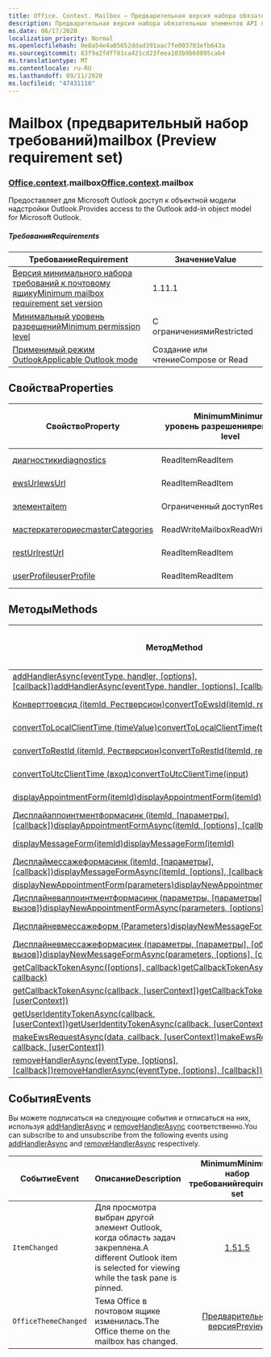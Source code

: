 ```yaml
---
title: Office. Context. Mailbox — Предварительная версия набора обязательных элементов
description: Предварительная версия набора обязательных элементов API почтового ящика Outlook для объектной модели почтового ящика.
ms.date: 06/17/2020
localization_priority: Normal
ms.openlocfilehash: 0e8a54e4a05652ddad391aac7fe003703efb643a
ms.sourcegitcommit: 83f9a2fdff81ca421cd23feea103b9b60895cab4
ms.translationtype: MT
ms.contentlocale: ru-RU
ms.lasthandoff: 09/11/2020
ms.locfileid: "47431110"
---
```

# <a name="mailbox-preview-requirement-set"></a><span data-ttu-id="13fd0-103">Mailbox (предварительный набор требований)</span><span class="sxs-lookup"><span data-stu-id="13fd0-103">mailbox (Preview requirement set)</span></span>

### <a name="officecontextmailbox"></a><span data-ttu-id="13fd0-104">[Office](office.md)[.context](office.context.md).mailbox</span><span class="sxs-lookup"><span data-stu-id="13fd0-104">[Office](office.md)[.context](office.context.md).mailbox</span></span>

<span data-ttu-id="13fd0-105">Предоставляет для Microsoft Outlook доступ к объектной модели надстройки Outlook.</span><span class="sxs-lookup"><span data-stu-id="13fd0-105">Provides access to the Outlook add-in object model for Microsoft Outlook.</span></span>

##### <a name="requirements"></a><span data-ttu-id="13fd0-106">Требования</span><span class="sxs-lookup"><span data-stu-id="13fd0-106">Requirements</span></span>

|<span data-ttu-id="13fd0-107">Требование</span><span class="sxs-lookup"><span data-stu-id="13fd0-107">Requirement</span></span>| <span data-ttu-id="13fd0-108">Значение</span><span class="sxs-lookup"><span data-stu-id="13fd0-108">Value</span></span>|
|---|---|
|[<span data-ttu-id="13fd0-109">Версия минимального набора требований к почтовому ящику</span><span class="sxs-lookup"><span data-stu-id="13fd0-109">Minimum mailbox requirement set version</span></span>](../../requirement-sets/outlook-api-requirement-sets.md)| <span data-ttu-id="13fd0-110">1.1</span><span class="sxs-lookup"><span data-stu-id="13fd0-110">1.1</span></span>|
|[<span data-ttu-id="13fd0-111">Минимальный уровень разрешений</span><span class="sxs-lookup"><span data-stu-id="13fd0-111">Minimum permission level</span></span>](../../../outlook/understanding-outlook-add-in-permissions.md)| <span data-ttu-id="13fd0-112">С ограничениями</span><span class="sxs-lookup"><span data-stu-id="13fd0-112">Restricted</span></span>|
|[<span data-ttu-id="13fd0-113">Применимый режим Outlook</span><span class="sxs-lookup"><span data-stu-id="13fd0-113">Applicable Outlook mode</span></span>](../../../outlook/outlook-add-ins-overview.md#extension-points)| <span data-ttu-id="13fd0-114">Создание или чтение</span><span class="sxs-lookup"><span data-stu-id="13fd0-114">Compose or Read</span></span>|

## <a name="properties"></a><span data-ttu-id="13fd0-115">Свойства</span><span class="sxs-lookup"><span data-stu-id="13fd0-115">Properties</span></span>

| <span data-ttu-id="13fd0-116">Свойство</span><span class="sxs-lookup"><span data-stu-id="13fd0-116">Property</span></span> | <span data-ttu-id="13fd0-117">Minimum</span><span class="sxs-lookup"><span data-stu-id="13fd0-117">Minimum</span></span><br><span data-ttu-id="13fd0-118">уровень разрешения</span><span class="sxs-lookup"><span data-stu-id="13fd0-118">permission level</span></span> | <span data-ttu-id="13fd0-119">Способов</span><span class="sxs-lookup"><span data-stu-id="13fd0-119">Modes</span></span> | <span data-ttu-id="13fd0-120">Тип возвращаемых данных</span><span class="sxs-lookup"><span data-stu-id="13fd0-120">Return type</span></span> | <span data-ttu-id="13fd0-121">Minimum</span><span class="sxs-lookup"><span data-stu-id="13fd0-121">Minimum</span></span><br><span data-ttu-id="13fd0-122">набор требований</span><span class="sxs-lookup"><span data-stu-id="13fd0-122">requirement set</span></span> |
|---|---|---|---|:---:|
| [<span data-ttu-id="13fd0-123">диагностики</span><span class="sxs-lookup"><span data-stu-id="13fd0-123">diagnostics</span></span>](/javascript/api/outlook/office.mailbox?view=outlook-js-preview&preserve-view=true#diagnostics) | <span data-ttu-id="13fd0-124">ReadItem</span><span class="sxs-lookup"><span data-stu-id="13fd0-124">ReadItem</span></span> | <span data-ttu-id="13fd0-125">Создание</span><span class="sxs-lookup"><span data-stu-id="13fd0-125">Compose</span></span><br><span data-ttu-id="13fd0-126">Чтение</span><span class="sxs-lookup"><span data-stu-id="13fd0-126">Read</span></span> | [<span data-ttu-id="13fd0-127">Diagnostics</span><span class="sxs-lookup"><span data-stu-id="13fd0-127">Diagnostics</span></span>](/javascript/api/outlook/office.diagnostics?view=outlook-js-preview&preserve-view=true) | [<span data-ttu-id="13fd0-128">1.1</span><span class="sxs-lookup"><span data-stu-id="13fd0-128">1.1</span></span>](../requirement-set-1.1/outlook-requirement-set-1.1.md) |
| [<span data-ttu-id="13fd0-129">ewsUrl</span><span class="sxs-lookup"><span data-stu-id="13fd0-129">ewsUrl</span></span>](/javascript/api/outlook/office.mailbox?view=outlook-js-preview&preserve-view=true#ewsurl) | <span data-ttu-id="13fd0-130">ReadItem</span><span class="sxs-lookup"><span data-stu-id="13fd0-130">ReadItem</span></span> | <span data-ttu-id="13fd0-131">Создание</span><span class="sxs-lookup"><span data-stu-id="13fd0-131">Compose</span></span><br><span data-ttu-id="13fd0-132">Чтение</span><span class="sxs-lookup"><span data-stu-id="13fd0-132">Read</span></span> | <span data-ttu-id="13fd0-133">String</span><span class="sxs-lookup"><span data-stu-id="13fd0-133">String</span></span> | [<span data-ttu-id="13fd0-134">1.1</span><span class="sxs-lookup"><span data-stu-id="13fd0-134">1.1</span></span>](../requirement-set-1.1/outlook-requirement-set-1.1.md) |
| [<span data-ttu-id="13fd0-135">элемента</span><span class="sxs-lookup"><span data-stu-id="13fd0-135">item</span></span>](office.context.mailbox.item.md) | <span data-ttu-id="13fd0-136">Ограниченный доступ</span><span class="sxs-lookup"><span data-stu-id="13fd0-136">Restricted</span></span> | <span data-ttu-id="13fd0-137">Создание</span><span class="sxs-lookup"><span data-stu-id="13fd0-137">Compose</span></span><br><span data-ttu-id="13fd0-138">Чтение</span><span class="sxs-lookup"><span data-stu-id="13fd0-138">Read</span></span> | [<span data-ttu-id="13fd0-139">Элемент</span><span class="sxs-lookup"><span data-stu-id="13fd0-139">Item</span></span>](/javascript/api/outlook/office.item?view=outlook-js-preview&preserve-view=true) | [<span data-ttu-id="13fd0-140">1.1</span><span class="sxs-lookup"><span data-stu-id="13fd0-140">1.1</span></span>](../requirement-set-1.1/outlook-requirement-set-1.1.md) |
| [<span data-ttu-id="13fd0-141">мастеркатегориес</span><span class="sxs-lookup"><span data-stu-id="13fd0-141">masterCategories</span></span>](/javascript/api/outlook/office.mailbox?view=outlook-js-preview&preserve-view=true#mastercategories) | <span data-ttu-id="13fd0-142">ReadWriteMailbox</span><span class="sxs-lookup"><span data-stu-id="13fd0-142">ReadWriteMailbox</span></span> | <span data-ttu-id="13fd0-143">Создание</span><span class="sxs-lookup"><span data-stu-id="13fd0-143">Compose</span></span><br><span data-ttu-id="13fd0-144">Чтение</span><span class="sxs-lookup"><span data-stu-id="13fd0-144">Read</span></span> | [<span data-ttu-id="13fd0-145">MasterCategories</span><span class="sxs-lookup"><span data-stu-id="13fd0-145">MasterCategories</span></span>](/javascript/api/outlook/office.mastercategories?view=outlook-js-preview&preserve-view=true) | [<span data-ttu-id="13fd0-146">1,8</span><span class="sxs-lookup"><span data-stu-id="13fd0-146">1.8</span></span>](../requirement-set-1.8/outlook-requirement-set-1.8.md) |
| [<span data-ttu-id="13fd0-147">restUrl</span><span class="sxs-lookup"><span data-stu-id="13fd0-147">restUrl</span></span>](/javascript/api/outlook/office.mailbox?view=outlook-js-preview&preserve-view=true#resturl) | <span data-ttu-id="13fd0-148">ReadItem</span><span class="sxs-lookup"><span data-stu-id="13fd0-148">ReadItem</span></span> | <span data-ttu-id="13fd0-149">Создание</span><span class="sxs-lookup"><span data-stu-id="13fd0-149">Compose</span></span><br><span data-ttu-id="13fd0-150">Чтение</span><span class="sxs-lookup"><span data-stu-id="13fd0-150">Read</span></span> | <span data-ttu-id="13fd0-151">String</span><span class="sxs-lookup"><span data-stu-id="13fd0-151">String</span></span> | [<span data-ttu-id="13fd0-152">1,5</span><span class="sxs-lookup"><span data-stu-id="13fd0-152">1.5</span></span>](../requirement-set-1.5/outlook-requirement-set-1.5.md) |
| [<span data-ttu-id="13fd0-153">userProfile</span><span class="sxs-lookup"><span data-stu-id="13fd0-153">userProfile</span></span>](/javascript/api/outlook/office.mailbox?view=outlook-js-preview&preserve-view=true#userprofile) | <span data-ttu-id="13fd0-154">ReadItem</span><span class="sxs-lookup"><span data-stu-id="13fd0-154">ReadItem</span></span> | <span data-ttu-id="13fd0-155">Создание</span><span class="sxs-lookup"><span data-stu-id="13fd0-155">Compose</span></span><br><span data-ttu-id="13fd0-156">Чтение</span><span class="sxs-lookup"><span data-stu-id="13fd0-156">Read</span></span> | [<span data-ttu-id="13fd0-157">UserProfile</span><span class="sxs-lookup"><span data-stu-id="13fd0-157">UserProfile</span></span>](/javascript/api/outlook/office.userprofile?view=outlook-js-preview&preserve-view=true) | [<span data-ttu-id="13fd0-158">1.1</span><span class="sxs-lookup"><span data-stu-id="13fd0-158">1.1</span></span>](../requirement-set-1.1/outlook-requirement-set-1.1.md) |

## <a name="methods"></a><span data-ttu-id="13fd0-159">Методы</span><span class="sxs-lookup"><span data-stu-id="13fd0-159">Methods</span></span>

| <span data-ttu-id="13fd0-160">Метод</span><span class="sxs-lookup"><span data-stu-id="13fd0-160">Method</span></span> | <span data-ttu-id="13fd0-161">Minimum</span><span class="sxs-lookup"><span data-stu-id="13fd0-161">Minimum</span></span><br><span data-ttu-id="13fd0-162">уровень разрешения</span><span class="sxs-lookup"><span data-stu-id="13fd0-162">permission level</span></span> | <span data-ttu-id="13fd0-163">Способов</span><span class="sxs-lookup"><span data-stu-id="13fd0-163">Modes</span></span> | <span data-ttu-id="13fd0-164">Minimum</span><span class="sxs-lookup"><span data-stu-id="13fd0-164">Minimum</span></span><br><span data-ttu-id="13fd0-165">набор требований</span><span class="sxs-lookup"><span data-stu-id="13fd0-165">requirement set</span></span> |
|---|---|---|:---:|
| <span data-ttu-id="13fd0-166">[addHandlerAsync(eventType, handler, [options], [callback])](/javascript/api/outlook/office.mailbox?view=outlook-js-preview&preserve-view=true#addhandlerasync-eventtype--handler--options--callback-)</span><span class="sxs-lookup"><span data-stu-id="13fd0-166">[addHandlerAsync(eventType, handler, [options], [callback])](/javascript/api/outlook/office.mailbox?view=outlook-js-preview&preserve-view=true#addhandlerasync-eventtype--handler--options--callback-)</span></span> | <span data-ttu-id="13fd0-167">ReadItem</span><span class="sxs-lookup"><span data-stu-id="13fd0-167">ReadItem</span></span> | <span data-ttu-id="13fd0-168">Создание</span><span class="sxs-lookup"><span data-stu-id="13fd0-168">Compose</span></span><br><span data-ttu-id="13fd0-169">Чтение</span><span class="sxs-lookup"><span data-stu-id="13fd0-169">Read</span></span> | [<span data-ttu-id="13fd0-170">1,5</span><span class="sxs-lookup"><span data-stu-id="13fd0-170">1.5</span></span>](../requirement-set-1.5/outlook-requirement-set-1.5.md) |
| [<span data-ttu-id="13fd0-171">Конверттоевсид (itemId, Рестверсион)</span><span class="sxs-lookup"><span data-stu-id="13fd0-171">convertToEwsId(itemId, restVersion)</span></span>](/javascript/api/outlook/office.mailbox?view=outlook-js-preview&preserve-view=true#converttoewsid-itemid--restversion-) | <span data-ttu-id="13fd0-172">Restricted</span><span class="sxs-lookup"><span data-stu-id="13fd0-172">Restricted</span></span> | <span data-ttu-id="13fd0-173">Создание</span><span class="sxs-lookup"><span data-stu-id="13fd0-173">Compose</span></span><br><span data-ttu-id="13fd0-174">Чтение</span><span class="sxs-lookup"><span data-stu-id="13fd0-174">Read</span></span> | [<span data-ttu-id="13fd0-175">1.3</span><span class="sxs-lookup"><span data-stu-id="13fd0-175">1.3</span></span>](../requirement-set-1.3/outlook-requirement-set-1.3.md) |
| [<span data-ttu-id="13fd0-176">convertToLocalClientTime (timeValue)</span><span class="sxs-lookup"><span data-stu-id="13fd0-176">convertToLocalClientTime(timeValue)</span></span>](/javascript/api/outlook/office.mailbox?view=outlook-js-preview&preserve-view=true#converttolocalclienttime-timevalue-) | <span data-ttu-id="13fd0-177">ReadItem</span><span class="sxs-lookup"><span data-stu-id="13fd0-177">ReadItem</span></span> | <span data-ttu-id="13fd0-178">Создание</span><span class="sxs-lookup"><span data-stu-id="13fd0-178">Compose</span></span><br><span data-ttu-id="13fd0-179">Чтение</span><span class="sxs-lookup"><span data-stu-id="13fd0-179">Read</span></span> | [<span data-ttu-id="13fd0-180">1.1</span><span class="sxs-lookup"><span data-stu-id="13fd0-180">1.1</span></span>](../requirement-set-1.1/outlook-requirement-set-1.1.md) |
| [<span data-ttu-id="13fd0-181">convertToRestId (itemId, Рестверсион)</span><span class="sxs-lookup"><span data-stu-id="13fd0-181">convertToRestId(itemId, restVersion)</span></span>](/javascript/api/outlook/office.mailbox?view=outlook-js-preview&preserve-view=true#converttorestid-itemid--restversion-) | <span data-ttu-id="13fd0-182">Ограниченный доступ</span><span class="sxs-lookup"><span data-stu-id="13fd0-182">Restricted</span></span> | <span data-ttu-id="13fd0-183">Создание</span><span class="sxs-lookup"><span data-stu-id="13fd0-183">Compose</span></span><br><span data-ttu-id="13fd0-184">Чтение</span><span class="sxs-lookup"><span data-stu-id="13fd0-184">Read</span></span> | [<span data-ttu-id="13fd0-185">1.3</span><span class="sxs-lookup"><span data-stu-id="13fd0-185">1.3</span></span>](../requirement-set-1.3/outlook-requirement-set-1.3.md) |
| [<span data-ttu-id="13fd0-186">convertToUtcClientTime (вход)</span><span class="sxs-lookup"><span data-stu-id="13fd0-186">convertToUtcClientTime(input)</span></span>](/javascript/api/outlook/office.mailbox?view=outlook-js-preview&preserve-view=true#converttoutcclienttime-input-) | <span data-ttu-id="13fd0-187">ReadItem</span><span class="sxs-lookup"><span data-stu-id="13fd0-187">ReadItem</span></span> | <span data-ttu-id="13fd0-188">Создание</span><span class="sxs-lookup"><span data-stu-id="13fd0-188">Compose</span></span><br><span data-ttu-id="13fd0-189">Чтение</span><span class="sxs-lookup"><span data-stu-id="13fd0-189">Read</span></span> | [<span data-ttu-id="13fd0-190">1.1</span><span class="sxs-lookup"><span data-stu-id="13fd0-190">1.1</span></span>](../requirement-set-1.1/outlook-requirement-set-1.1.md) |
| [<span data-ttu-id="13fd0-191">displayAppointmentForm(itemId)</span><span class="sxs-lookup"><span data-stu-id="13fd0-191">displayAppointmentForm(itemId)</span></span>](/javascript/api/outlook/office.mailbox?view=outlook-js-preview&preserve-view=true#displayappointmentform-itemid-) | <span data-ttu-id="13fd0-192">ReadItem</span><span class="sxs-lookup"><span data-stu-id="13fd0-192">ReadItem</span></span> | <span data-ttu-id="13fd0-193">Создание</span><span class="sxs-lookup"><span data-stu-id="13fd0-193">Compose</span></span><br><span data-ttu-id="13fd0-194">Чтение</span><span class="sxs-lookup"><span data-stu-id="13fd0-194">Read</span></span> | [<span data-ttu-id="13fd0-195">1.1</span><span class="sxs-lookup"><span data-stu-id="13fd0-195">1.1</span></span>](../requirement-set-1.1/outlook-requirement-set-1.1.md) |
| <span data-ttu-id="13fd0-196">[Дисплайаппоинтментформасинк (itemId, [параметры], [callback])](/javascript/api/outlook/office.mailbox?view=outlook-js-preview&preserve-view=true#displayappointmentform-itemid--options--callback-)</span><span class="sxs-lookup"><span data-stu-id="13fd0-196">[displayAppointmentFormAsync(itemId, [options], [callback])](/javascript/api/outlook/office.mailbox?view=outlook-js-preview&preserve-view=true#displayappointmentform-itemid--options--callback-)</span></span> | <span data-ttu-id="13fd0-197">ReadItem</span><span class="sxs-lookup"><span data-stu-id="13fd0-197">ReadItem</span></span> | <span data-ttu-id="13fd0-198">Создание</span><span class="sxs-lookup"><span data-stu-id="13fd0-198">Compose</span></span><br><span data-ttu-id="13fd0-199">Чтение</span><span class="sxs-lookup"><span data-stu-id="13fd0-199">Read</span></span> | [<span data-ttu-id="13fd0-200">Предварительная версия</span><span class="sxs-lookup"><span data-stu-id="13fd0-200">Preview</span></span>](outlook-requirement-set-preview.md) |
| [<span data-ttu-id="13fd0-201">displayMessageForm(itemId)</span><span class="sxs-lookup"><span data-stu-id="13fd0-201">displayMessageForm(itemId)</span></span>](/javascript/api/outlook/office.mailbox?view=outlook-js-preview&preserve-view=true#displaymessageform-itemid-) | <span data-ttu-id="13fd0-202">ReadItem</span><span class="sxs-lookup"><span data-stu-id="13fd0-202">ReadItem</span></span> | <span data-ttu-id="13fd0-203">Создание</span><span class="sxs-lookup"><span data-stu-id="13fd0-203">Compose</span></span><br><span data-ttu-id="13fd0-204">Чтение</span><span class="sxs-lookup"><span data-stu-id="13fd0-204">Read</span></span> | [<span data-ttu-id="13fd0-205">1.1</span><span class="sxs-lookup"><span data-stu-id="13fd0-205">1.1</span></span>](../requirement-set-1.1/outlook-requirement-set-1.1.md) |
| <span data-ttu-id="13fd0-206">[Дисплаймессажеформасинк (itemId, [параметры], [callback])](/javascript/api/outlook/office.mailbox?view=outlook-js-preview&preserve-view=true#displaymessageform-itemid--options--callback-)</span><span class="sxs-lookup"><span data-stu-id="13fd0-206">[displayMessageFormAsync(itemId, [options], [callback])](/javascript/api/outlook/office.mailbox?view=outlook-js-preview&preserve-view=true#displaymessageform-itemid--options--callback-)</span></span> | <span data-ttu-id="13fd0-207">ReadItem</span><span class="sxs-lookup"><span data-stu-id="13fd0-207">ReadItem</span></span> | <span data-ttu-id="13fd0-208">Создание</span><span class="sxs-lookup"><span data-stu-id="13fd0-208">Compose</span></span><br><span data-ttu-id="13fd0-209">Чтение</span><span class="sxs-lookup"><span data-stu-id="13fd0-209">Read</span></span> | [<span data-ttu-id="13fd0-210">Предварительная версия</span><span class="sxs-lookup"><span data-stu-id="13fd0-210">Preview</span></span>](outlook-requirement-set-preview.md) |
| [<span data-ttu-id="13fd0-211">displayNewAppointmentForm(parameters)</span><span class="sxs-lookup"><span data-stu-id="13fd0-211">displayNewAppointmentForm(parameters)</span></span>](/javascript/api/outlook/office.mailbox?view=outlook-js-preview&preserve-view=true#displaynewappointmentform-parameters-) | <span data-ttu-id="13fd0-212">ReadItem</span><span class="sxs-lookup"><span data-stu-id="13fd0-212">ReadItem</span></span> | <span data-ttu-id="13fd0-213">Чтение</span><span class="sxs-lookup"><span data-stu-id="13fd0-213">Read</span></span> | [<span data-ttu-id="13fd0-214">1.1</span><span class="sxs-lookup"><span data-stu-id="13fd0-214">1.1</span></span>](../requirement-set-1.1/outlook-requirement-set-1.1.md) |
| <span data-ttu-id="13fd0-215">[Дисплайневаппоинтментформасинк (параметры, [параметры], [обратный вызов])](/javascript/api/outlook/office.mailbox?view=outlook-js-preview&preserve-view=true#displaynewappointmentform-parameters--options--callback-)</span><span class="sxs-lookup"><span data-stu-id="13fd0-215">[displayNewAppointmentFormAsync(parameters, [options], [callback])](/javascript/api/outlook/office.mailbox?view=outlook-js-preview&preserve-view=true#displaynewappointmentform-parameters--options--callback-)</span></span> | <span data-ttu-id="13fd0-216">ReadItem</span><span class="sxs-lookup"><span data-stu-id="13fd0-216">ReadItem</span></span> | <span data-ttu-id="13fd0-217">Чтение</span><span class="sxs-lookup"><span data-stu-id="13fd0-217">Read</span></span> | [<span data-ttu-id="13fd0-218">Предварительная версия</span><span class="sxs-lookup"><span data-stu-id="13fd0-218">Preview</span></span>](outlook-requirement-set-preview.md) |
| [<span data-ttu-id="13fd0-219">Дисплайневмессажеформ (Parameters)</span><span class="sxs-lookup"><span data-stu-id="13fd0-219">displayNewMessageForm(parameters)</span></span>](/javascript/api/outlook/office.mailbox?view=outlook-js-preview&preserve-view=true#displaynewmessageform-parameters-) | <span data-ttu-id="13fd0-220">ReadItem</span><span class="sxs-lookup"><span data-stu-id="13fd0-220">ReadItem</span></span> | <span data-ttu-id="13fd0-221">Создание</span><span class="sxs-lookup"><span data-stu-id="13fd0-221">Compose</span></span><br><span data-ttu-id="13fd0-222">Чтение</span><span class="sxs-lookup"><span data-stu-id="13fd0-222">Read</span></span> | [<span data-ttu-id="13fd0-223">1,6</span><span class="sxs-lookup"><span data-stu-id="13fd0-223">1.6</span></span>](../requirement-set-1.6/outlook-requirement-set-1.6.md) |
| <span data-ttu-id="13fd0-224">[Дисплайневмессажеформасинк (параметры, [параметры], [обратный вызов])](/javascript/api/outlook/office.mailbox?view=outlook-js-preview&preserve-view=true#displaynewmessageform-parameters--options--callback-)</span><span class="sxs-lookup"><span data-stu-id="13fd0-224">[displayNewMessageFormAsync(parameters, [options], [callback])](/javascript/api/outlook/office.mailbox?view=outlook-js-preview&preserve-view=true#displaynewmessageform-parameters--options--callback-)</span></span> | <span data-ttu-id="13fd0-225">ReadItem</span><span class="sxs-lookup"><span data-stu-id="13fd0-225">ReadItem</span></span> | <span data-ttu-id="13fd0-226">Создание</span><span class="sxs-lookup"><span data-stu-id="13fd0-226">Compose</span></span><br><span data-ttu-id="13fd0-227">Чтение</span><span class="sxs-lookup"><span data-stu-id="13fd0-227">Read</span></span> | [<span data-ttu-id="13fd0-228">Предварительная версия</span><span class="sxs-lookup"><span data-stu-id="13fd0-228">Preview</span></span>](outlook-requirement-set-preview.md) |
| <span data-ttu-id="13fd0-229">[getCallbackTokenAsync([options], callback)](/javascript/api/outlook/office.mailbox?view=outlook-js-preview&preserve-view=true#getcallbacktokenasync-options--callback-)</span><span class="sxs-lookup"><span data-stu-id="13fd0-229">[getCallbackTokenAsync([options], callback)](/javascript/api/outlook/office.mailbox?view=outlook-js-preview&preserve-view=true#getcallbacktokenasync-options--callback-)</span></span> | <span data-ttu-id="13fd0-230">ReadItem</span><span class="sxs-lookup"><span data-stu-id="13fd0-230">ReadItem</span></span> | <span data-ttu-id="13fd0-231">Создание</span><span class="sxs-lookup"><span data-stu-id="13fd0-231">Compose</span></span><br><span data-ttu-id="13fd0-232">Чтение</span><span class="sxs-lookup"><span data-stu-id="13fd0-232">Read</span></span> | [<span data-ttu-id="13fd0-233">1,5</span><span class="sxs-lookup"><span data-stu-id="13fd0-233">1.5</span></span>](../requirement-set-1.5/outlook-requirement-set-1.5.md) |
| <span data-ttu-id="13fd0-234">[getCallbackTokenAsync(callback, [userContext])](/javascript/api/outlook/office.mailbox?view=outlook-js-preview&preserve-view=true#getcallbacktokenasync-callback--usercontext-)</span><span class="sxs-lookup"><span data-stu-id="13fd0-234">[getCallbackTokenAsync(callback, [userContext])](/javascript/api/outlook/office.mailbox?view=outlook-js-preview&preserve-view=true#getcallbacktokenasync-callback--usercontext-)</span></span> | <span data-ttu-id="13fd0-235">ReadItem</span><span class="sxs-lookup"><span data-stu-id="13fd0-235">ReadItem</span></span> | <span data-ttu-id="13fd0-236">Создание</span><span class="sxs-lookup"><span data-stu-id="13fd0-236">Compose</span></span><br><span data-ttu-id="13fd0-237">Чтение</span><span class="sxs-lookup"><span data-stu-id="13fd0-237">Read</span></span> | [<span data-ttu-id="13fd0-238">1.3</span><span class="sxs-lookup"><span data-stu-id="13fd0-238">1.3</span></span>](../requirement-set-1.3/outlook-requirement-set-1.3.md)<br>[<span data-ttu-id="13fd0-239">1.1</span><span class="sxs-lookup"><span data-stu-id="13fd0-239">1.1</span></span>](../requirement-set-1.1/outlook-requirement-set-1.1.md) |
| <span data-ttu-id="13fd0-240">[getUserIdentityTokenAsync(callback, [userContext])](/javascript/api/outlook/office.mailbox?view=outlook-js-preview&preserve-view=true#getuseridentitytokenasync-callback--usercontext-)</span><span class="sxs-lookup"><span data-stu-id="13fd0-240">[getUserIdentityTokenAsync(callback, [userContext])](/javascript/api/outlook/office.mailbox?view=outlook-js-preview&preserve-view=true#getuseridentitytokenasync-callback--usercontext-)</span></span> | <span data-ttu-id="13fd0-241">ReadItem</span><span class="sxs-lookup"><span data-stu-id="13fd0-241">ReadItem</span></span> | <span data-ttu-id="13fd0-242">Создание</span><span class="sxs-lookup"><span data-stu-id="13fd0-242">Compose</span></span><br><span data-ttu-id="13fd0-243">Чтение</span><span class="sxs-lookup"><span data-stu-id="13fd0-243">Read</span></span> | [<span data-ttu-id="13fd0-244">1.1</span><span class="sxs-lookup"><span data-stu-id="13fd0-244">1.1</span></span>](../requirement-set-1.1/outlook-requirement-set-1.1.md) |
| <span data-ttu-id="13fd0-245">[makeEwsRequestAsync(data, callback, [userContext])](/javascript/api/outlook/office.mailbox?view=outlook-js-preview&preserve-view=true#makeewsrequestasync-data--callback--usercontext-)</span><span class="sxs-lookup"><span data-stu-id="13fd0-245">[makeEwsRequestAsync(data, callback, [userContext])](/javascript/api/outlook/office.mailbox?view=outlook-js-preview&preserve-view=true#makeewsrequestasync-data--callback--usercontext-)</span></span> | <span data-ttu-id="13fd0-246">ReadWriteMailbox</span><span class="sxs-lookup"><span data-stu-id="13fd0-246">ReadWriteMailbox</span></span> | <span data-ttu-id="13fd0-247">Создание</span><span class="sxs-lookup"><span data-stu-id="13fd0-247">Compose</span></span><br><span data-ttu-id="13fd0-248">Чтение</span><span class="sxs-lookup"><span data-stu-id="13fd0-248">Read</span></span> | [<span data-ttu-id="13fd0-249">1.1</span><span class="sxs-lookup"><span data-stu-id="13fd0-249">1.1</span></span>](../requirement-set-1.1/outlook-requirement-set-1.1.md) |
| <span data-ttu-id="13fd0-250">[removeHandlerAsync(eventType, [options], [callback])](/javascript/api/outlook/office.mailbox?view=outlook-js-preview&preserve-view=true#removehandlerasync-eventtype--options--callback-)</span><span class="sxs-lookup"><span data-stu-id="13fd0-250">[removeHandlerAsync(eventType, [options], [callback])](/javascript/api/outlook/office.mailbox?view=outlook-js-preview&preserve-view=true#removehandlerasync-eventtype--options--callback-)</span></span> | <span data-ttu-id="13fd0-251">ReadItem</span><span class="sxs-lookup"><span data-stu-id="13fd0-251">ReadItem</span></span> | <span data-ttu-id="13fd0-252">Создание</span><span class="sxs-lookup"><span data-stu-id="13fd0-252">Compose</span></span><br><span data-ttu-id="13fd0-253">Чтение</span><span class="sxs-lookup"><span data-stu-id="13fd0-253">Read</span></span> | [<span data-ttu-id="13fd0-254">1,5</span><span class="sxs-lookup"><span data-stu-id="13fd0-254">1.5</span></span>](../requirement-set-1.5/outlook-requirement-set-1.5.md) |

## <a name="events"></a><span data-ttu-id="13fd0-255">События</span><span class="sxs-lookup"><span data-stu-id="13fd0-255">Events</span></span>

<span data-ttu-id="13fd0-256">Вы можете подписаться на следующие события и отписаться на них, используя [addHandlerAsync](/javascript/api/outlook/office.mailbox?view=outlook-js-preview&preserve-view=true#addhandlerasync-eventtype--handler--options--callback-) и [removeHandlerAsync](/javascript/api/outlook/office.mailbox?view=outlook-js-preview&preserve-view=true#removehandlerasync-eventtype--options--callback-) соответственно.</span><span class="sxs-lookup"><span data-stu-id="13fd0-256">You can subscribe to and unsubscribe from the following events using [addHandlerAsync](/javascript/api/outlook/office.mailbox?view=outlook-js-preview&preserve-view=true#addhandlerasync-eventtype--handler--options--callback-) and [removeHandlerAsync](/javascript/api/outlook/office.mailbox?view=outlook-js-preview&preserve-view=true#removehandlerasync-eventtype--options--callback-) respectively.</span></span>

| <span data-ttu-id="13fd0-257">Событие</span><span class="sxs-lookup"><span data-stu-id="13fd0-257">Event</span></span> | <span data-ttu-id="13fd0-258">Описание</span><span class="sxs-lookup"><span data-stu-id="13fd0-258">Description</span></span> | <span data-ttu-id="13fd0-259">Minimum</span><span class="sxs-lookup"><span data-stu-id="13fd0-259">Minimum</span></span><br><span data-ttu-id="13fd0-260">набор требований</span><span class="sxs-lookup"><span data-stu-id="13fd0-260">requirement set</span></span> |
|---|---|:---:|
|`ItemChanged`| <span data-ttu-id="13fd0-261">Для просмотра выбран другой элемент Outlook, когда область задач закреплена.</span><span class="sxs-lookup"><span data-stu-id="13fd0-261">A different Outlook item is selected for viewing while the task pane is pinned.</span></span> | [<span data-ttu-id="13fd0-262">1,5</span><span class="sxs-lookup"><span data-stu-id="13fd0-262">1.5</span></span>](../requirement-set-1.5/outlook-requirement-set-1.5.md) |
|`OfficeThemeChanged`| <span data-ttu-id="13fd0-263">Тема Office в почтовом ящике изменилась.</span><span class="sxs-lookup"><span data-stu-id="13fd0-263">The Office theme on the mailbox has changed.</span></span> | [<span data-ttu-id="13fd0-264">Предварительная версия</span><span class="sxs-lookup"><span data-stu-id="13fd0-264">Preview</span></span>](../preview-requirement-set/outlook-requirement-set-preview.md) |
